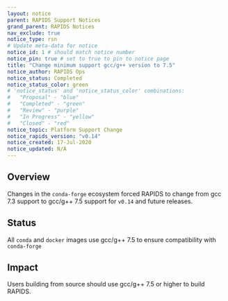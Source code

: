 ```yaml
---
layout: notice
parent: RAPIDS Support Notices
grand_parent: RAPIDS Notices
nav_exclude: true
notice_type: rsn
# Update meta-data for notice
notice_id: 1 # should match notice number
notice_pin: true # set to true to pin to notice page
title: "Change minimum support gcc/g++ version to 7.5"
notice_author: RAPIDS Ops
notice_status: Completed
notice_status_color: green
# 'notice_status' and 'notice_status_color' combinations:
#   "Proposal" - "blue"
#   "Completed" - "green" 
#   "Review" - "purple"
#   "In Progress" - "yellow"
#   "Closed" - "red"
notice_topic: Platform Support Change
notice_rapids_version: "v0.14"
notice_created: 17-Jul-2020
notice_updated: N/A
---
```


## Overview

Changes in the `conda-forge` ecosystem forced RAPIDS to change from gcc 7.3 support to gcc/g++ 7.5 support for `v0.14` and future releases.

## Status

All `conda` and `docker` images use gcc/g++ 7.5 to ensure compatibility with `conda-forge`

## Impact

Users building from source should use gcc/g++ 7.5 or higher to build RAPIDS.
